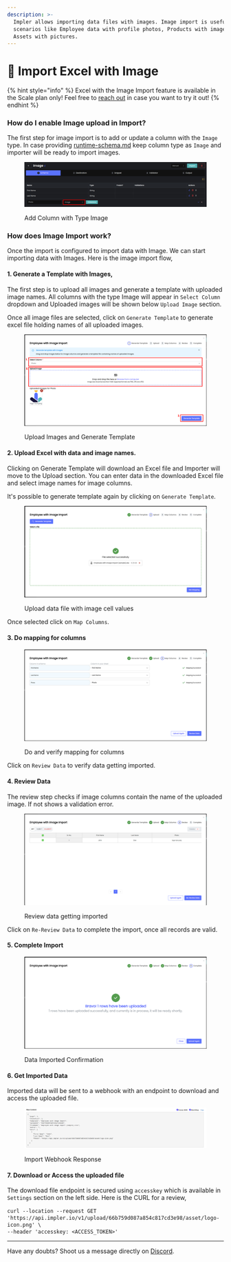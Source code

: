 ```yaml
---
description: >-
  Impler allows importing data files with images. Image import is useful in
  scenarios like Employee data with profile photos, Products with images, or
  Assets with pictures.
---
```


# 📸 Import Excel with Image

{% hint style="info" %}
Excel with the Image Import feature is available in the Scale plan only! Feel free to [reach out](https://discord.impler.io) in case you want to try it out!
{% endhint %}

### How do I enable Image upload in Import?

The first step for image import is to add or update a column with the `Image` type. In case providing [runtime-schema.md](runtime-schema.md "mention") keep column type as `Image` and importer will be ready to import images.

<figure><img src="../.gitbook/assets/image (44).png" alt=""><figcaption><p>Add Column with Type Image</p></figcaption></figure>

### How does Image Import work?

Once the import is configured to import data with Image. We can start importing data with Images. Here is the image import flow,

#### 1. Generate a Template with Images,

The first step is to upload all images and generate a template with uploaded image names. All columns with the type Image will appear in `Select Column` dropdown and Uploaded images will be shown below `Upload Image` section.

Once all image files are selected, click on `Generate Template` to generate excel file holding names of all uploaded images.

<figure><img src="../.gitbook/assets/image (46).png" alt=""><figcaption><p>Upload Images and Generate Template</p></figcaption></figure>

#### 2. Upload Excel with data and image names.

Clicking on Generate Template will download an Excel file and Importer will move to the Upload section. You can enter data in the downloaded Excel file and select image names for image columns.

It's possible to generate template again by clicking on `Generate Template`.

<figure><img src="../.gitbook/assets/image (47).png" alt=""><figcaption><p>Upload data file with image cell values</p></figcaption></figure>

Once selected click on `Map Columns`.

#### 3. Do mapping for columns

<figure><img src="../.gitbook/assets/image (48).png" alt=""><figcaption><p>Do and verify mapping for columns</p></figcaption></figure>

Click on `Review Data` to verify data getting imported.

#### 4. Review Data

The review step checks if image columns contain the name of the uploaded image. If not shows a validation error.

<figure><img src="../.gitbook/assets/image (50).png" alt=""><figcaption><p>Review data getting imported</p></figcaption></figure>

Click on `Re-Review Data` to complete the import, once all records are valid.

#### 5. Complete Import

<figure><img src="../.gitbook/assets/image (52).png" alt=""><figcaption><p>Data Imported Confirmation</p></figcaption></figure>

#### 6. Get Imported Data

Imported data will be sent to a webhook with an endpoint to download and access the uploaded file. &#x20;

<figure><img src="../.gitbook/assets/image (53).png" alt=""><figcaption><p>Import Webhook Response</p></figcaption></figure>

#### 7. Download or Access the uploaded file

The download file endpoint is secured using `accesskey` which is available in `Settings` section on the left side. Here is the CURL for a review,

```
curl --location --request GET 'https://api.impler.io/v1/upload/66b759d087a854c817cd3e98/asset/logo-icon.png' \
--header 'accesskey: <ACCESS_TOKEN>'
```

***

Have any doubts? Shoot us a message directly on [Discord](https://discord.impler.io).
